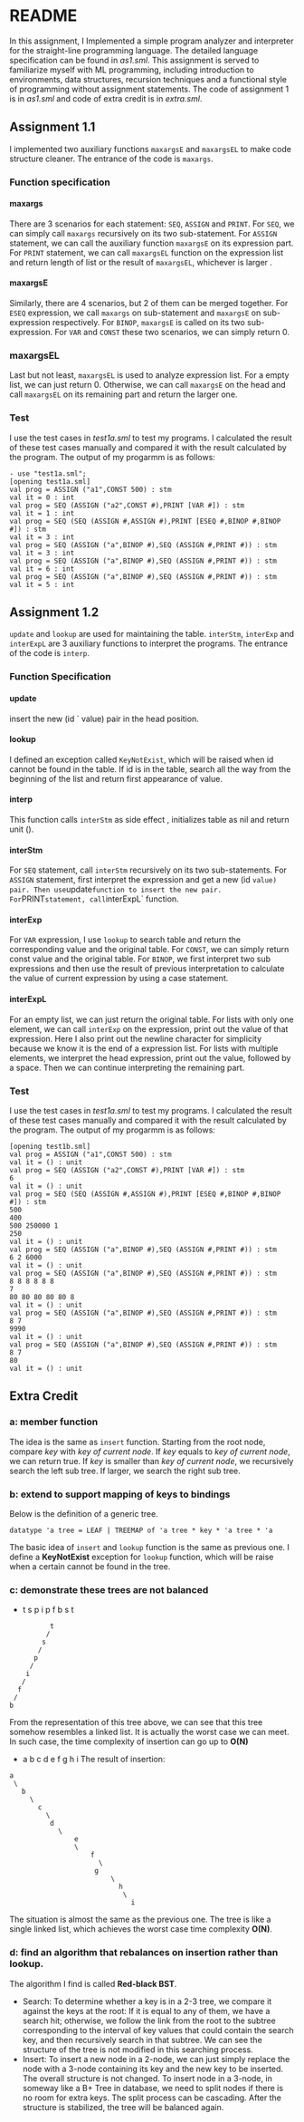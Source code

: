 # README
In this assignment, I Implemented a simple program analyzer and interpreter for the straight-line programming language. The detailed language specification can be found in _as1.sml_. This assignment is served to familiarize myself with ML programming, including introduction to environments, data structures, recursion techniques and a functional style of programming without assignment statements.
The code of assignment 1 is  in _as1.sml_ and code of extra credit is in _extra.sml_.
## Assignment 1.1
I implemented two auxiliary functions `maxargsE` and `maxargsEL` to make code structure cleaner. The entrance of the code is `maxargs`. 
### Function specification
#### maxargs
There are 3 scenarios for each statement: `SEQ`,  `ASSIGN` and `PRINT`. For `SEQ`, we can simply call `maxargs` recursively on its two sub-statement. For `ASSIGN` statement, we can call the auxiliary function `maxargsE` on its expression part. For `PRINT` statement, we can call `maxargsEL` function on the expression list and return length of list or the result of `maxargsEL`, whichever is larger .

#### maxargsE
Similarly,  there are 4 scenarios, but 2 of them can be merged together. For `ESEQ` expression, we call `maxargs` on sub-statement and `maxargsE` on sub-expression respectively.  For `BINOP`,  `maxargsE` is called on its two sub-expression. For `VAR` and `CONST` these two scenarios, we can simply return 0.

### maxargsEL
Last but not least, `maxargsEL` is used to analyze expression list. For a empty list, we can just return 0. Otherwise, we can call `maxargsE` on the head and call `maxargsEL` on its remaining part and return the larger one.
### Test
I use the test cases in _test1a.sml_ to test my programs. I calculated the result of these test cases manually and compared it with the result calculated by the program. The output  of my progarmm is as follows:
```
- use "test1a.sml";
[opening test1a.sml]
val prog = ASSIGN ("a1",CONST 500) : stm
val it = 0 : int
val prog = SEQ (ASSIGN ("a2",CONST #),PRINT [VAR #]) : stm
val it = 1 : int
val prog = SEQ (SEQ (ASSIGN #,ASSIGN #),PRINT [ESEQ #,BINOP #,BINOP #]) : stm
val it = 3 : int
val prog = SEQ (ASSIGN ("a",BINOP #),SEQ (ASSIGN #,PRINT #)) : stm
val it = 3 : int
val prog = SEQ (ASSIGN ("a",BINOP #),SEQ (ASSIGN #,PRINT #)) : stm
val it = 6 : int
val prog = SEQ (ASSIGN ("a",BINOP #),SEQ (ASSIGN #,PRINT #)) : stm
val it = 5 : int
```


## Assignment 1.2
`update` and `lookup` are used for maintaining the table. `interStm`, `interExp` and `interExpL` are 3 auxiliary functions to interpret the programs. The entrance of the code is `interp`.
### Function Specification
#### update
insert the new (id ` value) pair in the head position.

#### lookup
I defined an exception called `KeyNotExist`, which will be raised when id cannot be found in the table. If id is in the table, search all the way from the beginning of the list and return first appearance of value.

#### interp
This function calls `interStm` as side effect , initializes table as nil and return unit ().

#### interStm
For `SEQ` statement, call `interStm` recursively on its two sub-statements. For `ASSIGN` statement, first interpret the expression and get a new (id ` value) pair. Then use `update` function to insert the new pair. For `PRINT` statement, call `interExpL` function.

#### interExp
For `VAR` expression, I use `lookup` to search table and return the corresponding value and the original table. For `CONST`, we can simply return const value and the original table. For `BINOP`, we first interpret two sub expressions and then use the result of previous interpretation to calculate the value of current expression by using a case statement. 

#### interExpL
For an empty list,  we can just return the original table. For lists with only one element, we can call `interExp` on the expression, print out the value of that expression. Here I also print out the newline character for simplicity because we know it is the end of a expression list. For lists with multiple elements,  we interpret the head expression, print out the value, followed by a space. Then we can continue interpreting the remaining part.
### Test
I use the test cases in _test1a.sml_ to test my programs. I calculated the result of these test cases manually and compared it with the result calculated by the program. The output  of my progarmm is as follows:
```
[opening test1b.sml]
val prog = ASSIGN ("a1",CONST 500) : stm
val it = () : unit
val prog = SEQ (ASSIGN ("a2",CONST #),PRINT [VAR #]) : stm
6
val it = () : unit
val prog = SEQ (SEQ (ASSIGN #,ASSIGN #),PRINT [ESEQ #,BINOP #,BINOP #]) : stm
500
400
500 250000 1
250
val it = () : unit
val prog = SEQ (ASSIGN ("a",BINOP #),SEQ (ASSIGN #,PRINT #)) : stm
6 2 6000
val it = () : unit
val prog = SEQ (ASSIGN ("a",BINOP #),SEQ (ASSIGN #,PRINT #)) : stm
8 8 8 8 8 8
7
80 80 80 80 80 8
val it = () : unit
val prog = SEQ (ASSIGN ("a",BINOP #),SEQ (ASSIGN #,PRINT #)) : stm
8 7
9990
val it = () : unit
val prog = SEQ (ASSIGN ("a",BINOP #),SEQ (ASSIGN #,PRINT #)) : stm
8 7
80
val it = () : unit
```

## Extra Credit
### a: member function
The idea is the same as `insert` function. Starting from the root node, compare _key_ with _key of current node_. If _key_ equals to _key of current node_, we can return true. If _key_ is smaller than _key of current node_, we recursively search the left sub tree. If larger, we search the right sub tree.

### b: extend to support mapping of keys to bindings
Below is the definition of a generic tree.
```
datatype 'a tree = LEAF | TREEMAP of 'a tree * key * 'a tree * 'a
```
The basic idea of  `insert` and `lookup` function is the same as previous one. I define a **KeyNotExist** exception for `lookup` function, which will be raise when a certain cannot be found in the tree.

### c: demonstrate these trees are not balanced
* t s p i p f b s t
```
          t
         /
        s
       /
      p 
     /
    i
   /
  f
 /
b
```
From the representation of this tree above, we can see that this tree somehow resembles a linked list. It is actually the worst case we can meet. In such case, the time complexity of insertion can go up to **O(N)**
* a b c d e f g h i
The result of insertion:
```
a
 \
   b
     \
       c
         \
          d
            \
	            e
                \
		  			f
		    		  \
                     g
			 			 \
			   			   h
			     			\
			       			  i
```
The situation is almost the same as the previous one. The tree is like a single linked list, which achieves the worst case time complexity **O(N)**.

### d: find an algorithm that rebalances on insertion rather than lookup.
The algorithm I find is called **Red-black BST**.
* Search: To determine whether a key is in a 2-3 tree, we compare it against the keys at the root: If it is equal to any of them, we have a search hit; otherwise, we follow the link from the root to the subtree corresponding to the interval of key values that could contain the search key, and then recursively search in that subtree. We can see the structure of the tree is not modified in this searching process.
* Insert: To insert a new node in a 2-node, we can just simply  replace the node with a 3-node containing its key and the new key to be inserted. The overall structure is not changed. To insert node in a 3-node, in someway like a B+ Tree in database, we need to split nodes if there is no room for extra keys. The split process can be cascading. After the structure is stabilized,  the tree will be balanced again.